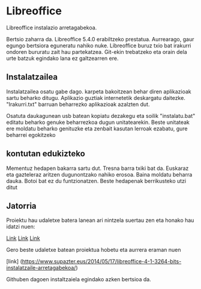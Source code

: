 # Libreoffice

Libreoffice instalazio arretagabekoa.

Bertsio zaharra da. Libreoffice 5.4.0 erabiltzeko prestatua. Aurrearago, gaur egungo bertsiora eguneratu nahiko nuke. Libreoffice buruz txio bat irakurri ondoren bururatu zait hau partekatzea. Git-ekin trebatzeko eta orain dela urte batzuk egindako lana ez galtzearren ere.

## Instalatzailea

Instalatzailea osatu gabe dago. karpeta bakoitzean behar diren aplikazioak sartu beharko ditugu. Aplikazio guztiak internetetik deskargatu daitezke. "Irakurri.txt" barruan beharrezko aplikazioak azalzten dut.

Osatuta daukagunean usb batean kopiatu dezakegu eta soilik "instalatu.bat" editatu beharko genuke beharrezkoa dugun unitatearekin. Beste unitateak ere moldatu beharko genituzke eta zenbait kasutan lerroak ezabatu, gure beharrei egokitzeko

## kontutan edukizteko

Mementuz hedapen bakarra sartu dut. Tresna barra txiki bat da. Euskaraz eta gazteleraz aritzen dugunontzako nahiko erosoa. Baina moldatu beharra dauka. Botoi bat ez du funtzionatzen. Beste hedapenak berrikusteko utzi ditut

## Jatorria

Proiektu hau udaletxe batera lanean ari nintzela suertau zen eta honako hau idatzi nuen:

[Link](https://www.supazter.eus/2012/02/18/software-librea-erakunde-publikoetan-i/)
[Link](https://www.supazter.eus/2012/04/06/software-librea-erakunde-publikoetan-ii-thunderbird-eta-exchange-2003/)
[Link](https://www.supazter.eus/2012/11/12/software-librea-erakunde-publikoetan-iii-libreoffice/)

Gero beste udaletxe batean proiektua hobetu eta aurrera eraman nuen

[link] (https://www.supazter.eus/2014/05/17/libreoffice-4-1-3264-bits-instalatzaile-arretagabekoa/)

Githuben dagoen instaltzaiela egindako azken bertsioa da.


